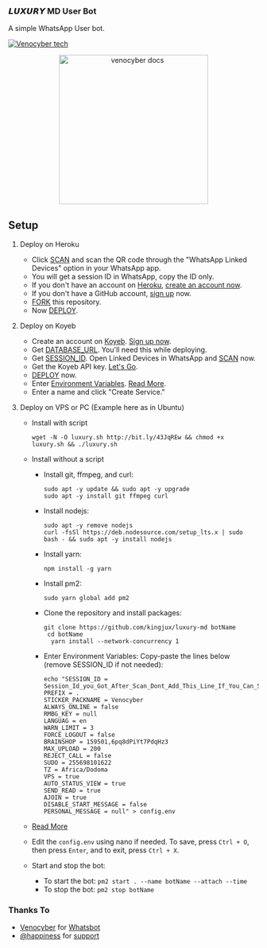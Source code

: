 ### 𝙇𝙐𝙓𝙐𝙍𝙔 MD User Bot

A simple WhatsApp User bot.

[![Venocyber tech](https://readme-typing-svg.demolab.com?font=Anton&size=30&pause=998&color=F51FFF&background=F7F2F20A&vCenter=true&random=false&width=465&lines=Hello+Everyone%F0%9F%91%8B!;thank+you+for+visiting+my+site;I+am+venocyber+admin+founder+of+this;project;and+creator+too;i'm+looking+forwad+for+your+feedback;love+you+💖+🫂+💕;please!!;read+carefully+this+document;we+are+not+responsible+for+any;faults+or+mistakes+done;by+misbehaving+this+app+😕🙃)](https://github.com/Kingjux)


<p align="center">
  <a href="https://github.com/Kingjux/luxury-md">
    <img alt="venocyber docs" height="300" src="https://telegra.ph/file/dc496c7502ad45c468984.jpg">
  </a>
</p>

## Setup

1. Deploy on Heroku
   - Click [SCAN](https://qr-hazel-alpha.vercel.app/md) and scan the QR code through the "WhatsApp Linked Devices" option in your WhatsApp app.
   - You will get a session ID in WhatsApp, copy the ID only.
   - If you don't have an account on [Heroku](https://signup.heroku.com/), [create an account now](https://signup.heroku.com/).
   - If you don't have a GitHub account, [sign up](https://github.com/join) now.
   - [FORK](https://github.com/kingjux/luxury-md/fork) this repository.
   - Now [DEPLOY](https://dashboard.heroku.com/new?template=https%3A%2F%2Fgithub.com%2Fkingjux%2Fluxury-md).

2. Deploy on Koyeb
   - Create an account on [Koyeb](https://app.koyeb.com/auth/signup). [Sign up now](https://app.koyeb.com/auth/signup).
   - Get [DATABASE_URL](https://github.com/kingjux/luxury-md/wiki/DATABASE_URL). You'll need this while deploying.
   - Get [SESSION_ID](https://qr-hazel-alpha.vercel.app/md). Open Linked Devices in WhatsApp and [SCAN](https://qr-hazel-alpha.vercel.app/md) now.
   - Get the Koyeb API key. [Let's Go](https://app.koyeb.com/account/api).
   - [DEPLOY](https://qr-hazel-alpha.vercel.app/koyeb) now.
   - Enter [Environment Variables](https://github.com/kingjux/luxury-md/wiki/Environment_Variables). [Read More](https://github.com/kingjux/luxury-md/wiki/Environment_Variables).
   - Enter a name and click "Create Service."

3. Deploy on VPS or PC (Example here as in Ubuntu)

   - Install with script

         wget -N -O luxury.sh http://bit.ly/43JqREw && chmod +x luxury.sh && ./luxury.sh

   - Install without a script
       - Install git, ffmpeg, and curl:

             sudo apt -y update && sudo apt -y upgrade
             sudo apt -y install git ffmpeg curl

       - Install nodejs:

             sudo apt -y remove nodejs
             curl -fsSl https://deb.nodesource.com/setup_lts.x | sudo bash - && sudo apt -y install nodejs

       - Install yarn:

             npm install -g yarn

       - Install pm2:

             sudo yarn global add pm2

       - Clone the repository and install packages:

             git clone https://github.com/kingjux/luxury-md botName
              cd botName
               yarn install --network-concurrency 1

       - Enter Environment Variables: Copy-paste the lines below (remove SESSION_ID if not needed):

             echo "SESSION_ID = Session_Id_you_Got_After_Scan_Dont_Add_This_Line_If_You_Can_Scan_From_Terminal_Itself
             PREFIX = .
             STICKER_PACKNAME = Venocyber
             ALWAYS_ONLINE = false
             RMBG_KEY = null
             LANGUAG = en
             WARN_LIMIT = 3
             FORCE_LOGOUT = false
             BRAINSHOP = 159501,6pq8dPiYt7PdqHz3
             MAX_UPLOAD = 200
             REJECT_CALL = false
             SUDO = 255698101622
             TZ = Africa/Dodoma
             VPS = true
             AUTO_STATUS_VIEW = true
             SEND_READ = true
             AJOIN = true
             DISABLE_START_MESSAGE = false
             PERSONAL_MESSAGE = null" > config.env

    - [Read More](https://github.com/kingjux/luxury-md/wiki/Environment_Variables)

    - Edit the `config.env` using nano if needed. To save, press `Ctrl + O`, then press `Enter`, and to exit, press `Ctrl + X`.

    - Start and stop the bot:
        - To start the bot: `pm2 start . --name botName --attach --time`
        - To stop the bot: `pm2 stop botName`

### Thanks To

- [Venocyber](https://github.com/kingjux) for [Whatsbot](https://github.com/kingjux/luxury-md)
- [@happiness](https://github.com/venocybertech) for [support](https://github.com/kingjux)

